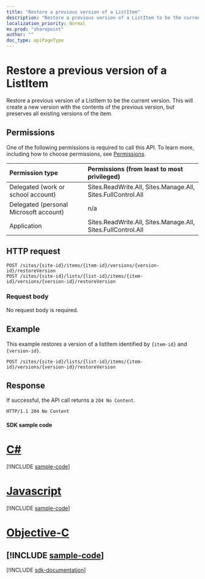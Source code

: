 ```yaml
---
title: "Restore a previous version of a ListItem"
description: "Restore a previous version of a ListItem to be the current version. This will create a new version with the contents of the previous version, but preserves all existing versions of the item."
localization_priority: Normal
ms.prod: "sharepoint"
author: ""
doc_type: apiPageType
---
```


# Restore a previous version of a ListItem

Restore a previous version of a ListItem to be the current version. This will create a new version with the contents of the previous version, but preserves all existing versions of the item.

## Permissions

One of the following permissions is required to call this API. To learn more, including how to choose permissions, see [Permissions](/graph/permissions-reference).

|            Permission type             |         Permissions (from least to most privileged)          |
| :------------------------------------- | :----------------------------------------------------------- |
| Delegated (work or school account)     | Sites.ReadWrite.All, Sites.Manage.All, Sites.FullControl.All |
| Delegated (personal Microsoft account) | n/a                                                          |
| Application                            | Sites.ReadWrite.All, Sites.Manage.All, Sites.FullControl.All |

## HTTP request

<!-- { "blockType": "ignored" } -->

```http
POST /sites/{site-id}/items/{item-id}/versions/{version-id}/restoreVersion
POST /sites/{site-id}/lists/{list-id}/items/{item-id}/versions/{version-id}/restoreVersion
```

### Request body

No request body is required.

## Example

This example restores a version of a listItem identified by `{item-id}` and `{version-id}`.

<!-- { "blockType": "request", "name": "restore-item-version-listItem", "scopes": "files.readwrite sites.readwrite.all", "target": "action", "tags": "service.graph service.sharepoint" } -->

```http
POST /sites/{site-id}/lists/{list-id}/items/{item-id}/versions/{version-id}/restoreVersion
```

## Response

If successful, the API call returns a `204 No Content`.

<!-- { "blockType": "response" } -->

```http
HTTP/1.1 204 No Content
```
#### SDK sample code
# [C#](#tab/cs)
[!INCLUDE [sample-code](../includes/restore-item-version-listItem-Cs-snippets.md)]

# [Javascript](#tab/javascript)
[!INCLUDE [sample-code](../includes/restore-item-version-listItem-Javascript-snippets.md)]

# [Objective-C](#tab/objective-c)
[!INCLUDE [sample-code](../includes/restore-item-version-listItem-Objective-C-snippets.md)]
---

[!INCLUDE [sdk-documentation](../includes/snippets_sdk_documentation_link.md)]

<!-- {
  "type": "#page.annotation",
  "description": "Create a copy of an existing item.",
  "keywords": "copy existing item",
  "section": "documentation",
  "tocPath": "Items/Copy",
  "suppressions": [
    "Error: /api-reference/v1.0/api/listitemversion-restore.md:\r\n      BookmarkMissing: '[#tab/objective-c](Objective-C)'. Did you mean: #objective-c (score: 4)",
    "Error: /api-reference/v1.0/api/listitemversion-restore.md:\r\n      BookmarkMissing: '[#tab/cs](C#)'. Did you mean: #c (score: 5)",
    "Error: /api-reference/v1.0/api/listitemversion-restore.md:\r\n      BookmarkMissing: '[#tab/javascript](Javascript)'. Did you mean: #javascript (score: 4)"
  ]
} -->
